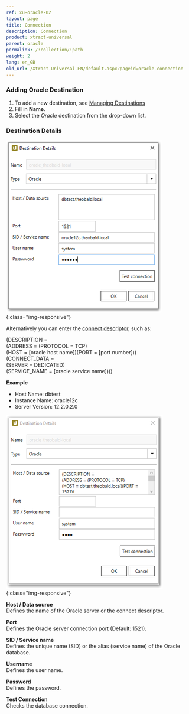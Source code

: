 ```yaml
---
ref: xu-oracle-02
layout: page
title: Connection
description: Connection
product: xtract-universal
parent: oracle
permalink: /:collection/:path
weight: 2
lang: en_GB
old_url: /Xtract-Universal-EN/default.aspx?pageid=oracle-connection
---
```

### Adding Oracle Destination
1. To add a new destination, see [Managing Destinations](../managing-destinations)
2. Fill in **Name**.
3. Select the *Oracle* destination from the drop-down list.

### Destination Details

![XU_oracle_connection_test_1](/img/content/XU_oracle_connection_test_1.png){:class="img-responsive"}


Alternatively you can enter the [connect descriptor](https://docs.oracle.com/html/E10927_01/featConnecting.htm), such as:

(DESCRIPTION =<br>
 (ADDRESS = (PROTOCOL = TCP)<br>
(HOST = [oracle host name])(PORT = [port number]))<br>
(CONNECT_DATA =<br>
(SERVER = DEDICATED)<br>
(SERVICE_NAME = [oracle service name])))<br>

**Example**
- Host Name: dbtest
- Instance Name: oracle12c
- Server Version: 12.2.0.2.0

![XU_oracle_connection_test_2](/img/content/XU_oracle_connection_test_2.png){:class="img-responsive"}


**Host / Data source** <br>
Defines the name of the Oracle server or the connect descriptor. 

**Port** <br>
Defines the Oracle server connection port (Default: 1521).

**SID / Service name** <br>
Defines the unique name (SID) or the alias (service name) of the Oracle database.

**Username** <br> 
Defines the user name.

**Password** <br>
Defines the password.
            
**Test Connection** <br>
Checks the database connection. 